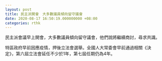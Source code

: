 ```yaml
---
layout: post
title: 民主派開會　大多數議員傾向留守議會
date: 2020-08-17 16:50:19.000000000 +08:00
categories: rthk
---
```


民主派會議早上開會，大多數議員傾向留守議會，他們說將繼續商討，尋求共識。

特區政府早前因應疫情，押後立法會選舉。全國人大常委會早前通過相關《決定》，第六屆立法會延任不少於1年，第七屆任期仍為4年。

